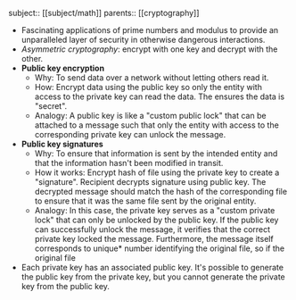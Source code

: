 subject:: [[subject/math]]
parents:: [[cryptography]]

- Fascinating applications of prime numbers and modulus to provide an unparalleled layer of security in otherwise dangerous interactions.
- *Asymmetric cryptography*: encrypt with one key and decrypt with the other.
- **Public key encryption**
	- Why: To send data over a network without letting others read it.
	- How: Encrypt data using the public key so only the entity with access to the private key can read the data. The ensures the data is "secret".
	- Analogy: A public key is like a "custom public lock" that can be attached to a message such that only the entity with access to the corresponding private key can unlock the message.
- **Public key signatures**
	- Why: To ensure that information is sent by the intended entity and that the information hasn't been modified in transit.
	- How it works: Encrypt hash of file using the private key to create a "signature". Recipient decrypts signature using public key. The decrypted message should match the hash of the corresponding file to ensure that it was the same file sent by the original entity.
	- Analogy: In this case, the private key serves as a "custom private lock" that can only be unlocked by the public key. If the public key can successfully unlock the message, it verifies that the correct private key locked the message. Furthermore, the message itself corresponds to unique* number identifying the original file, so if the original file
- Each private key has an associated public key. It's possible to generate the public key from the private key, but you cannot generate the private key from the public key.
